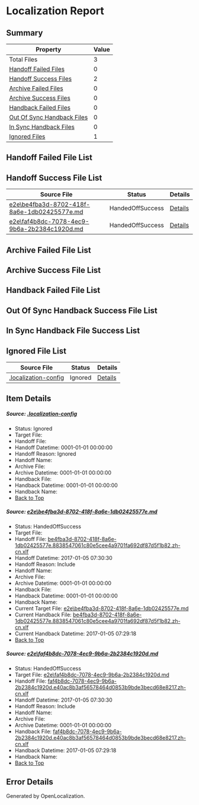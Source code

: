 # <a name='report-top'></a> Localization Report

## Summary
 Property | Value 
 -------- | ----- 
 Total Files | 3
[ Handoff Failed Files ](#handoff-failed-list)| 0
[ Handoff Success Files ](#handoff-success-list)| 2
[ Archive Failed Files ](#archive-failed-list)| 0
[ Archive Success Files ](#archive-success-list)| 0
[ Handback Failed Files ](#handback-failed-list)| 0
[ Out Of Sync Handback Files ](#outofsync-handback-success-list)| 0
[ In Sync Handback Files ](#insync-handback-success-list)| 0
[ Ignored Files ](#ignored-list)| 1

## <a name='handoff-failed-list'></a> Handoff Failed File List

## <a name='handoff-success-list'></a> Handoff Success File List
 Source File | Status | Details 
 ----------- | ------ | ------- 
 [e2e\be4fba3d-8702-418f-8a6e-1db02425577e.md](https://github.com/OpenLocalizationTestOrg/ol-test0/blob/8d2d7d0a1db1637caf5e7792f488fba21edc36c0/e2e/be4fba3d-8702-418f-8a6e-1db02425577e.md) | HandedOffSuccess | [Details](#0c2326d9bccbc22b40721c2c957b98da67e2c8b11)
 [e2e\faf4b8dc-7078-4ec9-9b6a-2b2384c1920d.md](https://github.com/OpenLocalizationTestOrg/ol-test0/blob/26a7d594f422ff9ef2d163ea2808d9bc4ef11d90/e2e/faf4b8dc-7078-4ec9-9b6a-2b2384c1920d.md) | HandedOffSuccess | [Details](#8e26eb2c1a4d489599e848bb58d5f737e7a7954e2)

## <a name='archive-failed-list'></a> Archive Failed File List

## <a name='archive-success-list'></a> Archive Success File List

## <a name='handback-failed-list'></a> Handback Failed File List

## <a name='outofsync-handback-success-list'></a> Out Of Sync Handback Success File List

## <a name='insync-handback-success-list'></a> In Sync Handback File Success List

## <a name='ignored-list'></a> Ignored File List
 Source File | Status | Details 
 ----------- | ------ | ------- 
 [.localization-config](https://github.com/OpenLocalizationTestOrg/ol-test0/blob/8d2d7d0a1db1637caf5e7792f488fba21edc36c0/.localization-config) | Ignored | [Details](#cb0632cf59c1387fc1742bfb9fa3c47f87e2e5c90)

## Item Details
##### <a name='cb0632cf59c1387fc1742bfb9fa3c47f87e2e5c90'></a> Source: [.localization-config](https://github.com/OpenLocalizationTestOrg/ol-test0/blob/8d2d7d0a1db1637caf5e7792f488fba21edc36c0/.localization-config)
* Status: Ignored
* Target File: 
* Handoff File: 
* Handoff Datetime: 0001-01-01 00:00:00
* Handoff Reason: Ignored
* Handoff Name: 
* Archive File: 
* Archive Datetime: 0001-01-01 00:00:00
* Handback File: 
* Handback Datetime: 0001-01-01 00:00:00
* Handback Name: 
* [Back to Top](#report-top)

##### <a name='0c2326d9bccbc22b40721c2c957b98da67e2c8b11'></a> Source: [e2e\be4fba3d-8702-418f-8a6e-1db02425577e.md](https://github.com/OpenLocalizationTestOrg/ol-test0/blob/8d2d7d0a1db1637caf5e7792f488fba21edc36c0/e2e/be4fba3d-8702-418f-8a6e-1db02425577e.md)
* Status: HandedOffSuccess
* Target File: 
* Handoff File: [be4fba3d-8702-418f-8a6e-1db02425577e.8838547061c80e5cee4a9701fa692df87d5f1b82.zh-cn.xlf](https://github.com/OpenLocalizationTestOrg/ol-test0-handoff/blob/1afd3954fcb8a5c420640958c54ae7790a2dde3e/ol-handoff/OpenLocalizationTestOrg/ol-test0-zhcn/shujia/mt/be4fba3d-8702-418f-8a6e-1db02425577e.8838547061c80e5cee4a9701fa692df87d5f1b82.zh-cn.xlf)
* Handoff Datetime: 2017-01-05 07:30:30
* Handoff Reason: Include
* Handoff Name: 
* Archive File: 
* Archive Datetime: 0001-01-01 00:00:00
* Handback File: 
* Handback Datetime: 0001-01-01 00:00:00
* Handback Name: 
* Current Target File: [e2e\be4fba3d-8702-418f-8a6e-1db02425577e.md](https://github.com/OpenLocalizationTestOrg/ol-test0-zhcn/blob/8662d507d1ff6dbbae4ef2a41e7bc0365d74e117/e2e/be4fba3d-8702-418f-8a6e-1db02425577e.md)
* Current Handback File: [be4fba3d-8702-418f-8a6e-1db02425577e.8838547061c80e5cee4a9701fa692df87d5f1b82.zh-cn.xlf](https://github.com/OpenLocalizationTestOrg/ol-test0-handback/blob/89483855c5a20ec3766cfefbd875f0a522288cd8/ol-handback/OpenLocalizationTestOrg/ol-test0-zhcn/shujia/ht/be4fba3d-8702-418f-8a6e-1db02425577e.8838547061c80e5cee4a9701fa692df87d5f1b82.zh-cn.xlf)
* Current Handback Datetime: 2017-01-05 07:29:18
* [Back to Top](#report-top)

##### <a name='8e26eb2c1a4d489599e848bb58d5f737e7a7954e2'></a> Source: [e2e\faf4b8dc-7078-4ec9-9b6a-2b2384c1920d.md](https://github.com/OpenLocalizationTestOrg/ol-test0/blob/26a7d594f422ff9ef2d163ea2808d9bc4ef11d90/e2e/faf4b8dc-7078-4ec9-9b6a-2b2384c1920d.md)
* Status: HandedOffSuccess
* Target File: [e2e\faf4b8dc-7078-4ec9-9b6a-2b2384c1920d.md](https://github.com/OpenLocalizationTestOrg/ol-test0-zhcn/blob/8662d507d1ff6dbbae4ef2a41e7bc0365d74e117/e2e/faf4b8dc-7078-4ec9-9b6a-2b2384c1920d.md)
* Handoff File: [faf4b8dc-7078-4ec9-9b6a-2b2384c1920d.e40ac8b3af56578464d0853b9bde3becd68e8217.zh-cn.xlf](https://github.com/OpenLocalizationTestOrg/ol-test0-handoff/blob/1afd3954fcb8a5c420640958c54ae7790a2dde3e/ol-handoff/OpenLocalizationTestOrg/ol-test0-zhcn/shujia/mt/faf4b8dc-7078-4ec9-9b6a-2b2384c1920d.e40ac8b3af56578464d0853b9bde3becd68e8217.zh-cn.xlf)
* Handoff Datetime: 2017-01-05 07:30:30
* Handoff Reason: Include
* Handoff Name: 
* Archive File: 
* Archive Datetime: 0001-01-01 00:00:00
* Handback File: [faf4b8dc-7078-4ec9-9b6a-2b2384c1920d.e40ac8b3af56578464d0853b9bde3becd68e8217.zh-cn.xlf](https://github.com/OpenLocalizationTestOrg/ol-test0-handback/blob/89483855c5a20ec3766cfefbd875f0a522288cd8/ol-handback/OpenLocalizationTestOrg/ol-test0-zhcn/shujia/ht/faf4b8dc-7078-4ec9-9b6a-2b2384c1920d.e40ac8b3af56578464d0853b9bde3becd68e8217.zh-cn.xlf)
* Handback Datetime: 2017-01-05 07:29:18
* Handback Name: 
* [Back to Top](#report-top)


## Error Details

Generated by OpenLocalization.
